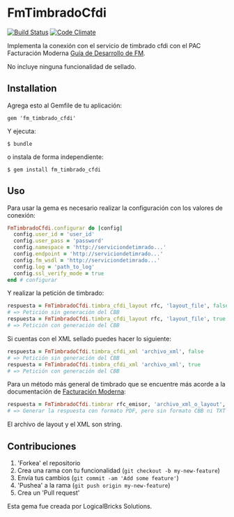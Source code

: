 # FmTimbradoCfdi
[![Build Status](https://travis-ci.org/LogicalBricks/fm_timbrado_cfdi.png?branch=master)](https://travis-ci.org/LogicalBricks/fm_timbrado_cfdi)
[![Code Climate](https://codeclimate.com/github/LogicalBricks/fm_timbrado_cfdi.png)](https://codeclimate.com/github/LogicalBricks/fm_timbrado_cfdi)

Implementa la conexión con el servicio de timbrado cfdi con el PAC Facturación Moderna [Guía de Desarrollo de FM](http://developers.facturacionmoderna.com).

No incluye ninguna funcionalidad de sellado.

## Installation

Agrega esto al Gemfile de tu aplicación:

    gem 'fm_timbrado_cfdi'

Y ejecuta:

    $ bundle

o instala de forma independiente:

    $ gem install fm_timbrado_cfdi

## Uso

Para usar la gema es necesario realizar la configuración con los valores de conexión:

```ruby
FmTimbradoCfdi.configurar do |config|
  config.user_id = 'user_id'
  config.user_pass = 'password'
  config.namespace = 'http://serviciondetimrado...'
  config.endpoint = 'http://serviciondetimrado...'
  config.fm_wsdl = 'http://serviciondetimrado...'
  config.log = 'path_to_log'
  config.ssl_verify_mode = true
end # configurar
```

Y realizar la petición de timbrado:

```ruby
respuesta = FmTimbradoCfdi.timbra_cfdi_layout rfc, 'layout_file', false
# => Petición sin generación del CBB
respuesta = FmTimbradoCfdi.timbra_cfdi_layout rfc, 'layout_file', true
# => Petición con generación del CBB
```

Si cuentas con el XML sellado puedes hacer lo siguiente:

```ruby
respuesta = FmTimbradoCfdi.timbra_cfdi_xml 'archivo_xml', false
# => Petición sin generación del CBB
respuesta = FmTimbradoCfdi.timbra_cfdi_xml 'archivo_xml', true
# => Petición con generación del CBB
```

Para un método más general de timbrado que se encuentre más acorde a la documentación de [Facturación Moderna](http://developers.facturacionmoderna.com):

```ruby
respuesta = FmTimbradoCfdi.timbrar rfc_emisor, 'archivo_xml_o_layout', 'generarCBB' => false, 'generarPDF' => true, 'generarTXT' => false
# => Generar la respuesta con formato PDF, pero sin formato CBB ni TXT
```


El archivo de layout y el XML son string.


## Contribuciones

1. 'Forkea' el repositorio
2. Crea una rama con tu funcionalidad (`git checkout -b my-new-feature`)
3. Envía tus cambios (`git commit -am 'Add some feature'`)
4. 'Pushea' a la rama (`git push origin my-new-feature`)
5. Crea un 'Pull request'

Esta gema fue creada por LogicalBricks Solutions.
